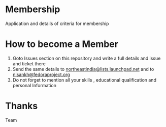 # Membership
Application and details of criteria for membership

# How to become a Member

1. Goto Issues section on this repository and write a full details and issue and ticket there
2. Send the same details to northeastindia@lists.launchpad.net and to nisankh@fedoraproject.org
3. Do not forget to mention all your skills , educational qualification and personal Information

# Thanks
Team
